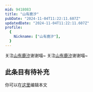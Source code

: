 ```yaml
---
mid: 9418083
title: "山有鹿汐"
pubDate: "2024-11-04T11:22:11.607Z"
updatedDate: "2024-11-04T11:22:11.607Z"
profile:
  {
    Nickname: ["山有鹿汐"],
  }
---
```


关注[山有鹿汐](https://space.bilibili.com/9418083)谢谢喵~ 关注[山有鹿汐](https://space.bilibili.com/9418083)谢谢喵~

## 此条目有待补充
你可以在[这里](https://github.com/Yuhanawa/VTuber.ICU-Content/edit/master/v/山有鹿汐/index.md)编辑本文
